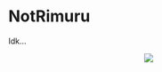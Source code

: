 # NotRimuru
Idk...
<p align="center">
  <img src="https://telegra.ph/file/53aa27724fe983640ba9e.jpg">
</p>
